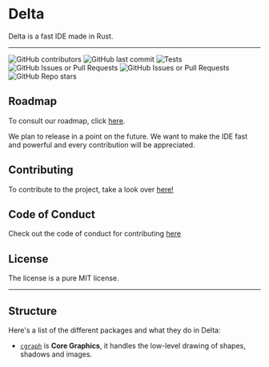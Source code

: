 # Delta

Delta is a fast IDE made in Rust.

---
![GitHub contributors](https://img.shields.io/github/contributors/maxvdec/delta)
![GitHub last commit](https://img.shields.io/github/last-commit/maxvdec/delta)
![Tests](https://github.com/maxvdec/delta/actions/workflows/deploy.yml/badge.svg)
![GitHub Issues or Pull Requests](https://img.shields.io/github/issues/maxvdec/delta)
![GitHub Issues or Pull Requests](https://img.shields.io/github/issues/maxvdec/delta_roadmap?label=roadmap)
![GitHub Repo stars](https://img.shields.io/github/stars/maxvdec/delta)

## Roadmap

To consult our roadmap, click [here](https://github.com/maxvdec/projects/4).

We plan to release in a point on the future. We want to make the IDE fast and powerful and every contribution will be appreciated.

## Contributing

To contribute to the project, take a look over [here!](CONTRIBUTING.md)

## Code of Conduct

Check out the code of conduct for contributing [here](CODE_OF_CONDUCT.md)

## License

The license is a pure MIT license.

---

## Structure

Here's a list of the different packages and what they do in Delta:
* [`cgraph`](./cgraph/) is **Core Graphics**, it handles the low-level drawing of shapes, shadows and images.